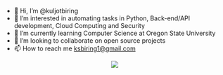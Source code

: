 - 👋 Hi, I’m @kuljotbiring
- 👀 I’m interested in automating tasks in Python, Back-end/API development, Cloud Computing and Security
- 🌱 I’m currently learning Computer Science at Oregon State University
- 💞️ I’m looking to collaborate on open source projects
- 📫 How to reach me ksbiring1@gmail.com

<p align="center">
  <a href="https://skillicons.dev">
    <img src="https://skillicons.dev/icons?i=py,cpp,c,js,html,css,nodejs,flask,express,linux,aws,git,mysql,bash,powershell" />
  </a>
</p>
<!---
kuljotbiring/kuljotbiring is a ✨ special ✨ repository because its `README.md` (this file) appears on your GitHub profile.
You can click the Preview link to take a look at your changes.
--->
